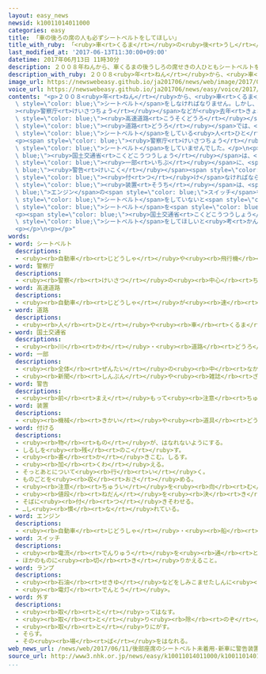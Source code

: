 ```yaml
---
layout: easy_news
newsid: k10011014011000
categories: easy
title: 「車の後ろの席の人も必ずシートベルトをしてほしい」
title_with_ruby: 「<ruby>車<rt>くるま</rt></ruby>の<ruby>後<rt>うし</rt></ruby>ろの<ruby>席<rt>せき</rt></ruby>の<ruby>人<rt>ひと</rt></ruby>も<ruby>必<rt>かなら</rt></ruby>ずシートベルトをしてほしい」
last_modified_at: '2017-06-13T11:30:00+09:00'
datetime: 2017年06月13日 11時30分
description: ２００８年ねんから、車くるまの後うしろの席せきの人ひともシートベルトをしなければなりません。
description_with_ruby: ２００８<ruby>年<rt>ねん</rt></ruby>から、<ruby>車<rt>くるま</rt></ruby>の<ruby>後<rt>うし</rt></ruby>ろの<ruby>席<rt>せき</rt></ruby>の<ruby>人<rt>ひと</rt></ruby>もシートベルトをしなければなりません。
image_url: https://newswebeasy.github.io/ja201706/news/web/image/2017/06/13/k10011014011000.jpg
voice_url: https://newswebeasy.github.io/ja201706/news/easy/voice/2017/06/13/k10011014011000.mp3
contents: "<p>２００８<ruby>年<rt>ねん</rt></ruby>から、<ruby>車<rt>くるま</rt></ruby>の<ruby>後<rt>うし</rt></ruby>ろの<ruby>席<rt>せき</rt></ruby>の<ruby>人<rt>ひと</rt></ruby>も<span\
  \ style=\"color: blue;\">シートベルト</span>をしなければなりません。しかし、<span style=\"color: blue;\"\
  ><ruby>警察庁<rt>けいさつちょう</rt></ruby></span>などが<ruby>去年<rt>きょねん</rt></ruby><ruby>調<rt>しら</rt></ruby>べると、<span\
  \ style=\"color: blue;\"><ruby>高速道路<rt>こうそくどうろ</rt></ruby></span><ruby>以外<rt>いがい</rt></ruby>の<span\
  \ style=\"color: blue;\"><ruby>道路<rt>どうろ</rt></ruby></span>では、<ruby>後<rt>うし</rt></ruby>ろの<ruby>席<rt>せき</rt></ruby>で<span\
  \ style=\"color: blue;\">シートベルト</span>をしている<ruby>人<rt>ひと</rt></ruby>は３６％だけでした。</p>\n\
  <p><span style=\"color: blue;\"><ruby>警察庁<rt>けいさつちょう</rt></ruby></span>によると、<ruby>車<rt>くるま</rt></ruby>の<ruby>後<rt>うし</rt></ruby>ろの<ruby>席<rt>せき</rt></ruby>に<ruby>乗<rt>の</rt></ruby>っていて<ruby>事故<rt>じこ</rt></ruby>で<ruby>亡<rt>な</rt></ruby>くなった<ruby>人<rt>ひと</rt></ruby>は、<ruby>去年<rt>きょねん</rt></ruby>１５２<ruby>人<rt>にん</rt></ruby>でした。この<ruby>中<rt>なか</rt></ruby>の７０％は<span\
  \ style=\"color: blue;\">シートベルト</span>をしていませんでした。</p>\n<p>このため<span style=\"color:\
  \ blue;\"><ruby>国土交通省<rt>こくどこうつうしょう</rt></ruby></span>は、<ruby>車<rt>くるま</rt></ruby>の<ruby>会社<rt>かいしゃ</rt></ruby>は２０２０<ruby>年<rt>ねん</rt></ruby>９<ruby>月<rt>がつ</rt></ruby>から<ruby>売<rt>う</rt></ruby>る<ruby>車<rt>くるま</rt></ruby>の<span\
  \ style=\"color: blue;\"><ruby>一部<rt>いちぶ</rt></ruby></span>に、<span style=\"color:\
  \ blue;\"><ruby>警告<rt>けいこく</rt></ruby></span><span style=\"color: blue;\"><ruby>装置<rt>そうち</rt></ruby></span>を<span\
  \ style=\"color: blue;\"><ruby>付<rt>つ</rt></ruby>け</span>なければならないと<ruby>決<rt>き</rt></ruby>めました。この<span\
  \ style=\"color: blue;\"><ruby>装置<rt>そうち</rt></ruby></span>は、<span style=\"color:\
  \ blue;\">エンジン</span>の<span style=\"color: blue;\">スイッチ</span>を<ruby>入<rt>い</rt></ruby>れたときに、<ruby>後<rt>うし</rt></ruby>ろの<ruby>席<rt>せき</rt></ruby>の<ruby>人<rt>ひと</rt></ruby>が<span\
  \ style=\"color: blue;\">シートベルト</span>をしていないと<span style=\"color: blue;\">ランプ</span>で<ruby>知<rt>し</rt></ruby>らせます。そして、<ruby>車<rt>くるま</rt></ruby>が<ruby>走<rt>はし</rt></ruby>っているときに、<ruby>後<rt>うし</rt></ruby>ろの<ruby>席<rt>せき</rt></ruby>の<ruby>人<rt>ひと</rt></ruby>が<span\
  \ style=\"color: blue;\">シートベルト</span>を<span style=\"color: blue;\"><ruby>外<rt>はず</rt></ruby>す</span>と<ruby>音<rt>おと</rt></ruby>で<ruby>知<rt>し</rt></ruby>らせます。</p>\n\
  <p><span style=\"color: blue;\"><ruby>国土交通省<rt>こくどこうつうしょう</rt></ruby></span>は、<ruby>車<rt>くるま</rt></ruby>に<ruby>乗<rt>の</rt></ruby>ったときは、どこの<ruby>席<rt>せき</rt></ruby>に<ruby>座<rt>すわ</rt></ruby>ってもみんな<span\
  \ style=\"color: blue;\">シートベルト</span>をしてほしいと<ruby>考<rt>かんが</rt></ruby>えています。</p>\n\
  <p></p>\n<p></p>"
words:
- word: シートベルト
  descriptions:
  - <ruby><rb>自動車</rb><rt>じどうしゃ</rt></ruby>や<ruby><rb>飛行機</rb><rt>ひこうき</rt></ruby>などの<ruby><rb>座席</rb><rt>ざせき</rt></ruby>に、<ruby><rb>安全</rb><rt>あんぜん</rt></ruby>のためについている、<ruby><rb>体</rb><rt>からだ</rt></ruby>を<ruby><rb>固定</rb><rt>こてい</rt></ruby>するベルト。
- word: 警察庁
  descriptions:
  - <ruby><rb>警察</rb><rt>けいさつ</rt></ruby>の<ruby><rb>中心</rb><rt>ちゅうしん</rt></ruby>となって、<ruby><rb>各地</rb><rt>かくち</rt></ruby>の<ruby><rb>警察</rb><rt>けいさつ</rt></ruby>を<ruby><rb>指揮</rb><rt>しき</rt></ruby>する<ruby><rb>役所</rb><rt>やくしょ</rt></ruby>。
- word: 高速道路
  descriptions:
  - <ruby><rb>自動車</rb><rt>じどうしゃ</rt></ruby>が<ruby><rb>速</rb><rt>はや</rt></ruby>く<ruby><rb>走</rb><rt>はし</rt></ruby>れるように、<ruby><rb>立体交差</rb><rt>りったいこうさ</rt></ruby>にしたり、<ruby><rb>上</rb><rt>のぼ</rt></ruby>り<ruby><rb>下</rb><rt>くだ</rt></ruby>りを<ruby><rb>分</rb><rt>わ</rt></ruby>けたりした<ruby><rb>道路</rb><rt>どうろ</rt></ruby>。ハイウエー。
- word: 道路
  descriptions:
  - <ruby><rb>人</rb><rt>ひと</rt></ruby>や<ruby><rb>車</rb><rt>くるま</rt></ruby>が<ruby><rb>通</rb><rt>とお</rt></ruby>る<ruby><rb>道</rb><rt>みち</rt></ruby>。<ruby><rb>通</rb><rt>とお</rt></ruby>り<ruby><rb>道</rb><rt>みち</rt></ruby>。
- word: 国土交通省
  descriptions:
  - <ruby><rb>川</rb><rt>かわ</rt></ruby>・<ruby><rb>道路</rb><rt>どうろ</rt></ruby>・<ruby><rb>建物</rb><rt>たてもの</rt></ruby>などに<ruby><rb>関</rb><rt>かん</rt></ruby>する<ruby><rb>仕事</rb><rt>しごと</rt></ruby>や、<ruby><rb>交通</rb><rt>こうつう</rt></ruby>・<ruby><rb>荷物</rb><rt>にもつ</rt></ruby>の<ruby><rb>運送</rb><rt>うんそう</rt></ruby>などに<ruby><rb>関</rb><rt>かん</rt></ruby>する<ruby><rb>仕事</rb><rt>しごと</rt></ruby>をする<ruby><rb>国</rb><rt>くに</rt></ruby>の<ruby><rb>役所</rb><rt>やくしょ</rt></ruby>。<ruby><rb>国交省</rb><rt>こっこうしょう</rt></ruby>。
- word: 一部
  descriptions:
  - <ruby><rb>全体</rb><rt>ぜんたい</rt></ruby>の<ruby><rb>中</rb><rt>なか</rt></ruby>の、ある<ruby><rb>部分</rb><rt>ぶぶん</rt></ruby>。
  - <ruby><rb>新聞</rb><rt>しんぶん</rt></ruby>や<ruby><rb>雑誌</rb><rt>ざっし</rt></ruby>などを<ruby><rb>数</rb><rt>かぞ</rt></ruby>えるときの、<ruby><rb>一</rb><rt>ひと</rt></ruby>つ。
- word: 警告
  descriptions:
  - <ruby><rb>前</rb><rt>まえ</rt></ruby>もって<ruby><rb>注意</rb><rt>ちゅうい</rt></ruby>すること。また、その<ruby><rb>注意</rb><rt>ちゅうい</rt></ruby>。
- word: 装置
  descriptions:
  - <ruby><rb>機械</rb><rt>きかい</rt></ruby>や<ruby><rb>道具</rb><rt>どうぐ</rt></ruby>などを、<ruby><rb>取</rb><rt>と</rt></ruby>り<ruby><rb>付</rb><rt>つ</rt></ruby>けること。また、その<ruby><rb>機械</rb><rt>きかい</rt></ruby>や<ruby><rb>道具</rb><rt>どうぐ</rt></ruby>。
- word: 付ける
  descriptions:
  - <ruby><rb>物</rb><rt>もの</rt></ruby>が、はなれないようにする。
  - しるしを<ruby><rb>残</rb><rt>のこ</rt></ruby>す。
  - <ruby><rb>書</rb><rt>か</rt></ruby>きこむ。しるす。
  - <ruby><rb>加</rb><rt>くわ</rt></ruby>える。
  - そっとあとについて<ruby><rb>行</rb><rt>い</rt></ruby>く。
  - ものごとを<ruby><rb>収</rb><rt>おさ</rt></ruby>める。
  - <ruby><rb>注意</rb><rt>ちゅうい</rt></ruby>を<ruby><rb>向</rb><rt>む</rt></ruby>ける。
  - <ruby><rb>値段</rb><rt>ねだん</rt></ruby>を<ruby><rb>決</rb><rt>き</rt></ruby>める。
  - そばに<ruby><rb>付</rb><rt>つ</rt></ruby>きそわせる。
  - …し<ruby><rb>慣</rb><rt>な</rt></ruby>れている。
- word: エンジン
  descriptions:
  - <ruby><rb>自動車</rb><rt>じどうしゃ</rt></ruby>・<ruby><rb>船</rb><rt>ふね</rt></ruby>・<ruby><rb>飛行機</rb><rt>ひこうき</rt></ruby>などを<ruby><rb>動</rb><rt>うご</rt></ruby>かす<ruby><rb>力</rb><rt>ちから</rt></ruby>を<ruby><rb>作</rb><rt>つく</rt></ruby>り<ruby><rb>出</rb><rt>だ</rt></ruby>す<ruby><rb>仕組</rb><rt>しく</rt></ruby>み。<ruby><rb>発動機</rb><rt>はつどうき</rt></ruby>。
- word: スイッチ
  descriptions:
  - <ruby><rb>電流</rb><rt>でんりゅう</rt></ruby>を<ruby><rb>通</rb><rt>とお</rt></ruby>したり、<ruby><rb>止</rb><rt>と</rt></ruby>めたり、<ruby><rb>切</rb><rt>き</rt></ruby>りかえたりする<ruby><rb>装置</rb><rt>そうち</rt></ruby>。
  - ほかのものに<ruby><rb>切</rb><rt>き</rt></ruby>りかえること。
- word: ランプ
  descriptions:
  - <ruby><rb>石油</rb><rt>せきゆ</rt></ruby>などをしみこませたしんに<ruby><rb>火</rb><rt>ひ</rt></ruby>をつけて<ruby><rb>使</rb><rt>つか</rt></ruby>う<ruby><rb>明</rb><rt>あ</rt></ruby>かり。
  - <ruby><rb>電灯</rb><rt>でんとう</rt></ruby>。
- word: 外す
  descriptions:
  - <ruby><rb>取</rb><rt>と</rt></ruby>ってはなす。
  - <ruby><rb>取</rb><rt>と</rt></ruby>り<ruby><rb>除</rb><rt>のぞ</rt></ruby>く。
  - <ruby><rb>取</rb><rt>と</rt></ruby>りにがす。
  - そらす。
  - その<ruby><rb>場</rb><rt>ば</rt></ruby>をはなれる。
web_news_url: /news/web/2017/06/11/後部座席のシートベルト未着用-新車に警告装置を義務づけ/
source_url: http://www3.nhk.or.jp/news/easy/k10011014011000/k10011014011000.html
...
```

